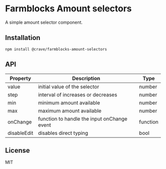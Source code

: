 # Farmblocks Amount selectors

A simple amount selector component.

## Installation

```
npm install @crave/farmblocks-amount-selectors
```

## API

| Property | Description | Type |
|----------|-------------|------|
| value | initial value of the selector | number |
| step | interval of increases or decreases | number |
| min | minimum amount available | number |
| max | maximum amount available | number |
| onChange | function to handle the input onChange event | function |
| disableEdit | disables direct typing | bool |

## License

MIT
